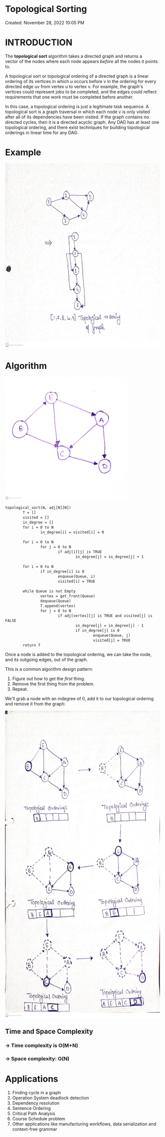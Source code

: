 # Topological Sorting

Created: November 28, 2022 10:05 PM

# INTRODUCTION

The **topological sort** algorithm takes a directed graph and returns a vector of the nodes where each node appears *before* all the nodes it points to.

A topological sort or topological ordering of a directed graph is a linear ordering of its vertices in which u occurs before v in the ordering for every directed edge uv from vertex u to vertex v. For example, the graph's vertices could represent jobs to be completed, and the edges could reflect requirements that one work must be completed before another.

In this case, a topological ordering is just a legitimate task sequence. A topological sort is a graph traversal in which each node v is only visited after all of its dependencies have been visited. If the graph contains no directed cycles, then it is a directed acyclic graph. Any DAG has at least one topological ordering, and there exist techniques for building topological orderings in linear time for any DAG.

# Example

<img src="example.jpeg" height="600" width="700">

# Algorithm

<img src="1.jpeg" height="400" width="400">

```
topological_sort(N, adj[N][N])
        T = []
        visited = []
        in_degree = []
        for i = 0 to N
                in_degree[i] = visited[i] = 0

        for i = 0 to N
                for j = 0 to N
                        if adj[i][j] is TRUE
                                in_degree[j] = in_degree[j] + 1

        for i = 0 to N
                if in_degree[i] is 0
                        enqueue(Queue, i)
                        visited[i] = TRUE

        while Queue is not Empty
                vertex = get_front(Queue)
                dequeue(Queue)
                T.append(vertex)
                for j = 0 to N
                        if adj[vertex][j] is TRUE and visited[j] is FALSE
                                in_degree[j] = in_degree[j] - 1
                                if in_degree[j] is 0
                                        enqueue(Queue, j)
                                        visited[j] = TRUE
        return T
```

Once a node is added to the topological ordering, we can take the node, and its outgoing edges, out of the graph.

This is a common algorithm design pattern:

1. Figure out how to get the *first* thing.
2. Remove the first thing from the problem.
3. Repeat.

We'll grab a node with an indegree of 0, add it to our topological ordering and remove it from the graph:

<img src="2.jpeg" height="1000" width="800">

## ****Time and Space Complexity****

### → T**ime complexity is O(M+N)**

### → S**pace complexity: O(N)**

# Applications

1. Finding cycle in a graph
2. Operation System deadlock detection
3. Dependency resolution
4. Sentence Ordering
5. Critical Path Analysis
6. Course Schedule problem
7. Other applications like manufacturing workflows, data serialization and context-free grammar
